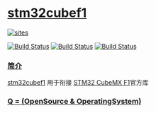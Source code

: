 ﻿# [stm32cubef1](https://github.com/OS-Q/stm32cubef1)

[![sites](http://182.61.61.133/link/resources/OSQ.png)](http://www.OS-Q.com)

[![Build Status](https://github.com/OS-Q/stm32cubef1/workflows/macos/badge.svg)](https://github.com/OS-Q/stm32cubef1/actions/workflows/macos.yml)
[![Build Status](https://github.com/OS-Q/stm32cubef1/workflows/ubuntu/badge.svg)](https://github.com/OS-Q/stm32cubef1/actions/workflows/ubuntu.yml)
[![Build Status](https://github.com/OS-Q/stm32cubef1/workflows/windows/badge.svg)](https://github.com/OS-Q/stm32cubef1/actions/workflows/windows.yml)

### [简介](https://github.com/OS-Q/stm32cubef1/wiki)

[stm32cubef1](https://github.com/OS-Q/stm32cubef1) 用于衔接 [STM32 CubeMX F1](https://github.com/STMicroelectronics/STM32CubeF1)官方库

### [Q = (OpenSource & OperatingSystem) ](http://www.OS-Q.com)
